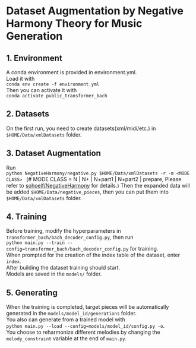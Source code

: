 # Dataset Augmentation by Negative Harmony Theory for Music Generation
## 1. Environment
A conda environment is provided in environment.yml.<br>
Load it with<br>
```conda env create -f environment.yml```<br>
Then you can activate it with<br>
```conda activate public_transformer_bach```<br>
## 2. Datasets
On the first run, you need to create datasets(xml/midi/etc.) in `$HOME/Data/xmlDatasets` folder.  <br>
## 3. Dataset Augmentation
Run<br>
```python NegativeHarmony/negative.py $HOME/Data/xmlDatasets -r -m <MODE CLASS> ```
(# MODE CLASS =  N | N+ | N+part1 | N+part2 | prepare, Please refer to [sohoelf/NegativeHarmony](https://github.com/sohoelf/NegativeHarmony) for details.)
Then the expanded data will be added `$HOME/Data/negative_pieces`, then you can put them into `$HOME/Data/xmlDatasets` folder.<br>
## 4. Training
Before training, modify the hyperparameters in ```transformer_bach/bach_decoder_config.py```, then run<br>
```python main.py --train --config=transformer_bach/bach_decoder_config.py``` for training.<br>
When prompted for the creation of the index table of the dataset, enter `index`.<br>
After building the dataset training should start.<br>
Models are saved in the `models/` folder.<br>
## 5. Generating
When the training is completed, target pieces will be automatically generated in the `models/model_id/generations` folder.<br>
You also can generate from a trained model with<br>
`python main.py --load --config=models/model_id/config.py -o`.<br>
You choose to reharmonize different melodies by changing the `melody_constraint` variable at the end of `main.py`.
